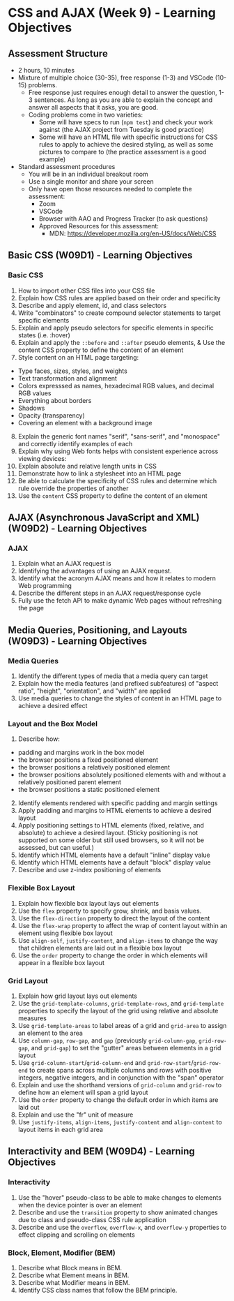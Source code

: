 # CSS and AJAX (Week 9) - Learning Objectives

## Assessment Structure
- 2 hours, 10 minutes
- Mixture of multiple choice (30-35), free response (1-3) and VSCode (10-15) problems.
  - Free response just requires enough detail to answer the question, 1-3 sentences. As long as you are able to explain the concept and answer all aspects that it asks, you are good.
  - Coding problems come in two varieties:
    - Some will have specs to run (`npm test`) and check your work against (the AJAX project from Tuesday is good practice)
    - Some will have an HTML file with specific instructions for CSS rules to apply to achieve the desired styling, as well as some pictures to compare to (the practice assessment is a good example)
- Standard assessment procedures
  - You will be in an individual breakout room
  - Use a single monitor and share your screen
  - Only have open those resources needed to complete the assessment:
    - Zoom
    - VSCode
    - Browser with AAO and Progress Tracker (to ask questions)
    - Approved Resources for this assessment:
      - MDN: https://developer.mozilla.org/en-US/docs/Web/CSS


## Basic CSS (W09D1) - Learning Objectives

### Basic CSS
1. How to import other CSS files into your CSS file
2. Explain how CSS rules are applied based on their order and specificity
3. Describe and apply element, id, and class selectors
4. Write "combinators" to create compound selector statements to target specific elements
5. Explain and apply pseudo selectors for specific elements in specific states (i.e. :hover)
6. Explain and apply the `::before` and `::after` pseudo elements, & Use the content CSS property to define the content of an element
7. Style content on an HTML page targeting:
  - Type faces, sizes, styles, and weights
  - Text transformation and alignment
  - Colors expresssed as names, hexadecimal RGB values, and decimal RGB values
  - Everything about borders
  - Shadows
  - Opacity (transparency)
  - Covering an element with a background image
8. Explain the generic font names "serif", "sans-serif", and "monospace" and correctly identify examples of each
9. Explain why using Web fonts helps with consistent experience across viewing devices:
10. Explain absolute and relative length units in CSS
11. Demonstrate how to link a stylesheet into an HTML page
12. Be able to calculate the specificity of CSS rules and determine which rule override the properties of another
13. Use the `content` CSS property to define the content of an element


## AJAX (Asynchronous JavaScript and XML) (W09D2) - Learning Objectives

### AJAX
1. Explain what an AJAX request is
2. Identifying the advantages of using an AJAX request.
3. Identify what the acronym AJAX means and how it relates to modern Web programming
4. Describe the different steps in an AJAX request/response cycle
5. Fully use the fetch API to make dynamic Web pages without refreshing the page


## Media Queries, Positioning, and Layouts (W09D3) - Learning Objectives

### Media Queries
1. Identify the different types of media that a media query can target
2. Explain how the media features (and prefixed subfeatures) of "aspect ratio", "height", "orientation", and "width" are applied
3. Use media queries to change the styles of content in an HTML page to achieve a desired effect

### Layout and the Box Model
1. Describe how:
- padding and margins work in the box model
- the browser positions a fixed positioned element
- the browser positions a relatively positioned element
- the browser positions absolutely positioned elements with and without a relatively positioned parent element
- the browser positions a static positioned element
2. Identify elements rendered with specific padding and margin settings
3. Apply padding and margins to HTML elements to achieve a desired layout
4. Apply positioning settings to HTML elements (fixed, relative, and absolute) to achieve a desired layout. (Sticky positioning is not supported on some older but still used browsers, so it will not be assessed, but can useful.)
5. Identify which HTML elements have a default "inline" display value
6. Identify which HTML elements have a default "block" display value
7. Describe and use z-index positioning of elements

### Flexible Box Layout
1. Explain how flexible box layout lays out elements
2. Use the `flex` property to specify grow, shrink, and basis values.
3. Use the `flex-direction` property to direct the layout of the content
4. Use the `flex-wrap` property to affect the wrap of content layout within an element using flexible box layout
5. Use `align-self`, `justify-content`, and `align-items` to change the way that children elements are laid out in a flexible box layout
6. Use the `order` property to change the order in which elements will appear in a flexible box layout

### Grid Layout
1. Explain how grid layout lays out elements
2. Use the `grid-template-columns`, `grid-template-rows`, and `grid-template` properties to specify the layout of the grid using relative and absolute measures
3. Use `grid-template-areas` to label areas of a grid and `grid-area` to assign an element to the area
4. Use `column-gap`, `row-gap`, and `gap` (previously `grid-column-gap`, `grid-row-gap`, and `grid-gap`) to set the "gutter" areas between elements in a grid layout
5. Use `grid-column-start`/`grid-column-end` and `grid-row-start`/`grid-row-end` to create spans across multiple columns and rows with positive integers, negative integers, and in conjunction with the "span" operator
6. Explain and use the shorthand versions of `grid-column` and `grid-row` to define how an element will span a grid layout
7. Use the `order` property to change the default order in which items are laid out
8. Explain and use the "fr" unit of measure
9. Use `justify-items`, `align-items`, `justify-content` and `align-content` to layout items in each grid area


## Interactivity and BEM (W09D4) - Learning Objectives

### Interactivity
1. Use the "hover" pseudo-class to be able to make changes to elements when the device pointer is over an element
2. Describe and use the `transition` property to show animated changes due to class and pseudo-class CSS rule application
3. Describe and use the `overflow`, `overflow-x`, and `overflow-y` properties to effect clipping and scrolling on elements

### Block, Element, Modifier (BEM)
1. Describe what Block means in BEM.
2. Describe what Element means in BEM.
3. Describe what Modifier means in BEM.
4. Identify CSS class names that follow the BEM principle.
